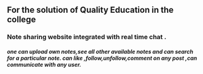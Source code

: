 ## For the solution of Quality Education in the college
### Note sharing website integrated with real time chat .
##### one can upload own notes,see all other available notes and can search for a particular note. can like ,follow,unfollow,comment on any post ,can communicate with any user.
